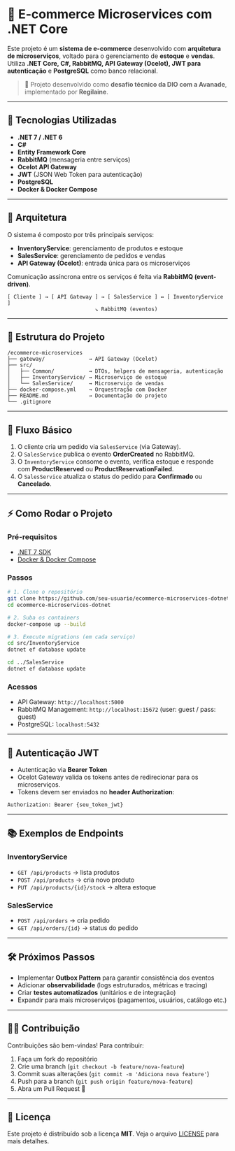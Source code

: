 # 🛒 E-commerce Microservices com .NET Core

Este projeto é um **sistema de e-commerce** desenvolvido com **arquitetura de microserviços**, voltado para o gerenciamento de **estoque** e **vendas**.
Utiliza **.NET Core, C#, RabbitMQ, API Gateway (Ocelot), JWT para autenticação** e **PostgreSQL** como banco relacional.

> 📌 Projeto desenvolvido como **desafio técnico da DIO com a Avanade**, implementado por **Regilaine**.

---

## 🚀 Tecnologias Utilizadas

* **.NET 7 / .NET 6**
* **C#**
* **Entity Framework Core**
* **RabbitMQ** (mensageria entre serviços)
* **Ocelot API Gateway**
* **JWT** (JSON Web Token para autenticação)
* **PostgreSQL**
* **Docker & Docker Compose**

---

## 📌 Arquitetura

O sistema é composto por três principais serviços:

* **InventoryService**: gerenciamento de produtos e estoque
* **SalesService**: gerenciamento de pedidos e vendas
* **API Gateway (Ocelot)**: entrada única para os microserviços

Comunicação assíncrona entre os serviços é feita via **RabbitMQ (event-driven)**.

```
[ Cliente ] → [ API Gateway ] → [ SalesService ] ↔ [ InventoryService ]
                            ↘ RabbitMQ (eventos)
```

---

## 📂 Estrutura do Projeto

```
/ecommerce-microservices
├── gateway/              → API Gateway (Ocelot)
├── src/
│   ├── Common/           → DTOs, helpers de mensageria, autenticação
│   ├── InventoryService/ → Microserviço de estoque
│   └── SalesService/     → Microserviço de vendas
├── docker-compose.yml    → Orquestração com Docker
├── README.md             → Documentação do projeto
└── .gitignore
```

---

## 🔄 Fluxo Básico

1. O cliente cria um pedido via `SalesService` (via Gateway).
2. O `SalesService` publica o evento **OrderCreated** no RabbitMQ.
3. O `InventoryService` consome o evento, verifica estoque e responde com **ProductReserved** ou **ProductReservationFailed**.
4. O `SalesService` atualiza o status do pedido para **Confirmado** ou **Cancelado**.

---

## ⚡ Como Rodar o Projeto

### Pré-requisitos

* [.NET 7 SDK](https://dotnet.microsoft.com/download)
* [Docker & Docker Compose](https://docs.docker.com/get-docker/)

### Passos

```bash
# 1. Clone o repositório
git clone https://github.com/seu-usuario/ecommerce-microservices-dotnet.git
cd ecommerce-microservices-dotnet

# 2. Suba os containers
docker-compose up --build

# 3. Execute migrations (em cada serviço)
cd src/InventoryService
dotnet ef database update

cd ../SalesService
dotnet ef database update
```

### Acessos

* API Gateway: `http://localhost:5000`
* RabbitMQ Management: `http://localhost:15672` (user: guest / pass: guest)
* PostgreSQL: `localhost:5432`

---

## 🔑 Autenticação JWT

* Autenticação via **Bearer Token**
* Ocelot Gateway valida os tokens antes de redirecionar para os microserviços.
* Tokens devem ser enviados no **header Authorization**:

```http
Authorization: Bearer {seu_token_jwt}
```

---

## 📚 Exemplos de Endpoints

### InventoryService

* `GET /api/products` → lista produtos
* `POST /api/products` → cria novo produto
* `PUT /api/products/{id}/stock` → altera estoque

### SalesService

* `POST /api/orders` → cria pedido
* `GET /api/orders/{id}` → status do pedido

---

## 🛠️ Próximos Passos

* Implementar **Outbox Pattern** para garantir consistência dos eventos
* Adicionar **observabilidade** (logs estruturados, métricas e tracing)
* Criar **testes automatizados** (unitários e de integração)
* Expandir para mais microserviços (pagamentos, usuários, catálogo etc.)

---

## 👨‍💻 Contribuição

Contribuições são bem-vindas!
Para contribuir:

1. Faça um fork do repositório
2. Crie uma branch (`git checkout -b feature/nova-feature`)
3. Commit suas alterações (`git commit -m 'Adiciona nova feature'`)
4. Push para a branch (`git push origin feature/nova-feature`)
5. Abra um Pull Request 🚀

---

## 📜 Licença

Este projeto é distribuído sob a licença **MIT**.
Veja o arquivo [LICENSE](LICENSE) para mais detalhes.
